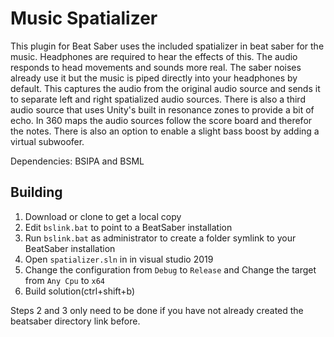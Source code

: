 # Music Spatializer
This plugin for Beat Saber uses the included spatializer in beat saber for the music. Headphones are required to hear the effects of this. The audio responds to head movements and sounds more real. The saber noises already use it but the music is piped directly into your headphones by default. This captures the audio from the original audio source and sends it to separate left and right spatialized audio sources. There is also a third audio source that uses Unity's built in resonance zones to provide a bit of echo. In 360 maps the audio sources follow the score board and therefor the notes. There is also an option to enable a slight bass boost by adding a virtual subwoofer.

Dependencies: BSIPA and BSML

## Building

1. Download or clone to get a local copy
2. Edit `bslink.bat` to point to a BeatSaber installation
3. Run `bslink.bat` as administrator to create a folder symlink to your BeatSaber installation
4. Open `spatializer.sln` in in visual studio 2019
5. Change the configuration from `Debug` to `Release` and Change the target from `Any Cpu` to `x64`
6. Build solution(ctrl+shift+b)

Steps 2 and 3 only need to be done if you have not already created the beatsaber directory link before.
